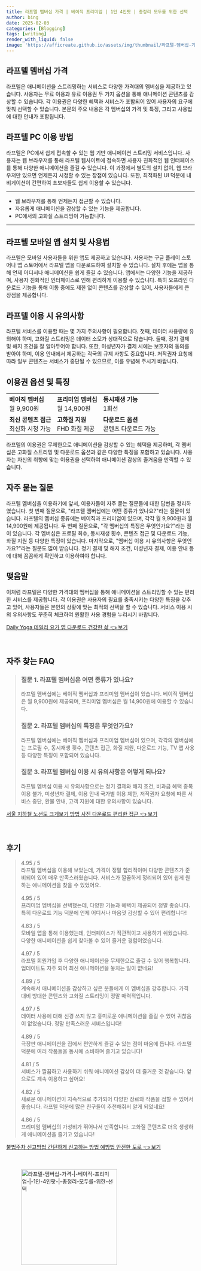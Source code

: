 ```yaml
---
title: 라프텔 멤버십 가격 | 베이직 프리미엄 | 1인 4인팟 | 총정리 모두를 위한 선택
author: bing
date: 2025-02-03
categories: [Blogging]
tags: [writing]
render_with_liquid: false
image: 'https://afficreate.github.io/assets/img/thumbnail/라프텔-멤버십-가격-|-베이직-프리미엄-|-1인-4인팟-|-총정리-모두를-위한-선택.webp'
---
```



<h2 id='라프텔_멤버십_가격'>라프텔 멤버십 가격</h2>

<p>라프텔은 애니메이션을 스트리밍하는 서비스로 다양한 가격대의 멤버십을 제공하고 있습니다. 사용자는 무료 이용과 유료 이용권 두 가지 옵션을 통해 애니메이션 콘텐츠를 감상할 수 있습니다. 각 이용권은 다양한 혜택과 서비스가 포함되어 있어 사용자의 요구에 맞춰 선택할 수 있습니다. 본문의 주요 내용은 각 멤버십의 가격 및 특징, 그리고 사용법에 대한 안내가 포함됩니다.</p>

<h2 id='라프텔_PC_이용_방법'>라프텔 PC 이용 방법</h2>

<p>라프텔은 PC에서 쉽게 접속할 수 있는 웹 기반 애니메이션 스트리밍 서비스입니다. 사용자는 웹 브라우저를 통해 라프텔 웹사이트에 접속하면 사용자 친화적인 웹 인터페이스를 통해 다양한 애니메이션을 즐길 수 있습니다. 이 과정에서 별도의 설치 없이, 웹 브라우저만 있으면 언제든지 시청할 수 있는 장점이 있습니다. 또한, 최적화된 UI 덕분에 내비게이션이 간편하여 초보자들도 쉽게 이용할 수 있습니다.</p>

<hr />

<ul>
    <li>웹 브라우저를 통해 언제든지 접근할 수 있습니다.</li>
    <li>자유롭게 애니메이션을 감상할 수 있는 기능을 제공합니다.</li>
    <li>PC에서의 고화질 스트리밍이 가능합니다.</li>
</ul>

<hr />

<h2 id='모바일_앱_설치_및_사용법'>라프텔 모바일 앱 설치 및 사용법</h2>

<p>라프텔은 모바일 사용자들을 위한 앱도 제공하고 있습니다. 사용자는 구글 플레이 스토어나 앱 스토어에서 라프텔 앱을 다운로드하여 설치할 수 있습니다. 설치 후에는 앱을 통해 언제 어디서나 애니메이션을 쉽게 즐길 수 있습니다. 앱에서는 다양한 기능을 제공하며, 사용자 친화적인 인터페이스로 인해 편리하게 이용할 수 있습니다. 특히 오프라인 다운로드 기능을 통해 이동 중에도 제한 없이 콘텐츠를 감상할 수 있어, 사용자들에게 큰 장점을 제공합니다.</p>

<h2 id='이용시_유의사항'>라프텔 이용 시 유의사항</h2>

<p>라프텔 서비스를 이용할 때는 몇 가지 주의사항이 필요합니다. 첫째, 데이터 사용량에 유의해야 하며, 고화질 스트리밍은 데이터 소모가 상대적으로 많습니다. 둘째, 정기 결제 및 해지 조건을 잘 알아두어야 합니다. 또한, 미성년자가 결제 시에는 보호자의 동의를 받아야 하며, 이용 안내에서 제공하는 각국의 규제 사항도 중요합니다. 저작권자 요청에 따라 일부 콘텐츠는 서비스가 중단될 수 있으므로, 이를 유념해 주시기 바랍니다.</p>

<h2 id='이용권_옵션_및_특징'>이용권 옵션 및 특징</h2>

<table>
    <tr>
        <td><b>베이직 멤버십</b><br> 월 9,900원</td>
        <td><b>프리미엄 멤버십</b><br> 월 14,900원</td>
        <td><b>동시재생 기능</b><br> 1회선</td>
    </tr>
    <tr>
        <td><b>최신 콘텐츠 접근</b><br> 최신화 시청 가능</td>
        <td><b>고화질 지원</b><br> FHD 화질 제공</td>
        <td><b>다운로드 옵션</b><br> 콘텐츠 다운로드 가능</td>
    </tr>
</table>

<p>라프텔의 이용권은 무제한으로 애니메이션을 감상할 수 있는 혜택을 제공하며, 각 멤버십은 고화질 스트리밍 및 다운로드 옵션과 같은 다양한 특징을 포함하고 있습니다. 사용자는 자신의 취향에 맞는 이용권을 선택하여 애니메이션 감상의 즐거움을 만끽할 수 있습니다.</p>

<h2 id='자주_묻는_질문'>자주 묻는 질문</h2>

<p>라프텔 멤버십을 이용하기에 앞서, 이용자들이 자주 묻는 질문들에 대한 답변을 정리하였습니다. 첫 번째 질문으로, "라프텔 멤버십에는 어떤 종류가 있나요?"라는 질문이 있습니다. 라프텔의 멤버십 종류에는 베이직과 프리미엄이 있으며, 각각 월 9,900원과 월 14,900원에 제공됩니다. 두 번째 질문으로, "각 멤버십의 특징은 무엇인가요?"라는 점이 있습니다. 각 멤버십은 프로필 회수, 동시재생 횟수, 콘텐츠 접근 및 다운로드 기능, 화질 지원 등 다양한 특징이 있습니다. 마지막으로, "멤버십 이용 시 유의사항은 무엇인가요?"라는 질문도 많이 받습니다. 정기 결제 및 해지 조건, 미성년자 결제, 이용 안내 등에 대해 꼼꼼하게 확인하고 이용하여야 합니다.</p>

<h2 id='결론'>맺음말</h2>

<p>이처럼 라프텔은 다양한 가격대의 멤버십을 통해 애니메이션을 스트리밍할 수 있는 편리한 서비스를 제공합니다. 각 이용권은 사용자의 필요를 충족시키는 다양한 특징을 갖추고 있어, 사용자들은 본인의 상황에 맞는 최적의 선택을 할 수 있습니다. 서비스 이용 시의 유의사항도 꾸준히 체크하여 원활한 사용 경험을 누리시기 바랍니다.</p>


<p><a class="click-button" title="Daily Yoga 데일리 요가 앱 다운로드 건강한 삶" href="https://afficreate.github.io/posts/Daily-Yoga-%EB%8D%B0%EC%9D%BC%EB%A6%AC-%EC%9A%94%EA%B0%80-%EC%95%B1-%EB%8B%A4%EC%9A%B4%EB%A1%9C%EB%93%9C-%EA%B1%B4%EA%B0%95%ED%95%9C-%EC%82%B6/" rel="dofollow">Daily Yoga 데일리 요가 앱 다운로드 건강한 삶 👈 보기</a></p><br>
<h2 id='자주_찾는_FAQ'>자주 찾는 FAQ</h2>
<div itemscope="" itemtype="https://schema.org/FAQPage"> 
<blockquote> 
<div itemscope="" itemprop="mainEntity" itemtype="https://schema.org/Question"> 
<h3 itemprop="name">질문 1. 라프텔 멤버십은 어떤 종류가 있나요?</h3> 
<div itemscope="" itemprop="acceptedAnswer" itemtype="https://schema.org/Answer"> 
<span itemprop="text"> 
<p>라프텔 멤버십에는 베이직 멤버십과 프리미엄 멤버십이 있습니다. 베이직 멤버십은 월 9,900원에 제공되며, 프리미엄 멤버십은 월 14,900원에 이용할 수 있습니다.</p> 
</span> 
</div> 
</div> 

<div itemscope="" itemprop="mainEntity" itemtype="https://schema.org/Question"> 
<h3 itemprop="name">질문 2. 라프텔 멤버십의 특징은 무엇인가요?</h3> 
<div itemscope="" itemprop="acceptedAnswer" itemtype="https://schema.org/Answer"> 
<span itemprop="text"> 
<p>라프텔 멤버십에는 베이직 멤버십과 프리미엄 멤버십이 있으며, 각각의 멤버십에는 프로필 수, 동시재생 횟수, 콘텐츠 접근, 화질 지원, 다운로드 기능, TV 앱 사용 등 다양한 특징이 포함되어 있습니다.</p> 
</span> 
</div> 
</div> 

<div itemscope="" itemprop="mainEntity" itemtype="https://schema.org/Question"> 
<h3 itemprop="name">질문 3. 라프텔 멤버십 이용 시 유의사항은 어떻게 되나요?</h3> 
<div itemscope="" itemprop="acceptedAnswer" itemtype="https://schema.org/Answer"> 
<span itemprop="text"> 
<p>라프텔 멤버십 이용 시 유의사항으로는 정기 결제와 해지 조건, 비과금 혜택 중복 이용 불가, 미성년자 결제, 이용 안내 국가별 이용 제한, 저작권자 요청에 따른 서비스 중단, 환불 안내, 고객 지원에 대한 유의사항이 있습니다.</p> 
</span> 
</div> 
</div> 
</blockquote> 
</div>
<p><a class="click-button" title="서울 지하철 노선도 크게보기 방법 사진 다운로드 편리한 접근" href="https://afficreate.github.io/posts/%EC%84%9C%EC%9A%B8-%EC%A7%80%ED%95%98%EC%B2%A0-%EB%85%B8%EC%84%A0%EB%8F%84-%ED%81%AC%EA%B2%8C%EB%B3%B4%EA%B8%B0-%EB%B0%A9%EB%B2%95-%EC%82%AC%EC%A7%84-%EB%8B%A4%EC%9A%B4%EB%A1%9C%EB%93%9C-%ED%8E%B8%EB%A6%AC%ED%95%9C-%EC%A0%91%EA%B7%BC/" rel="dofollow">서울 지하철 노선도 크게보기 방법 사진 다운로드 편리한 접근 👈 보기</a></p><br>
<h2 id='후기'>후기</h2>
<div itemscope itemtype="https://schema.org/Product">
  <blockquote>
  <div itemprop="review" itemscope itemtype="https://schema.org/Review">
      <div itemprop="reviewRating" itemscope itemtype="https://schema.org/Rating"> <span itemprop="ratingValue">4.95</span> / <span itemprop="bestRating">5</span> </div>
      <span itemprop="reviewBody">라프텔 멤버십을 이용해 보았는데, 가격이 정말 합리적이며 다양한 콘텐츠가 준비되어 있어 매우 만족스러웠습니다. 서비스가 깔끔하게 정리되어 있어 쉽게 원하는 애니메이션을 찾을 수 있었어요.</span>
  </div>
  <br>
  <div itemprop="review" itemscope itemtype="https://schema.org/Review">
      <div itemprop="reviewRating" itemscope itemtype="https://schema.org/Rating"> <span itemprop="ratingValue">4.95</span> / <span itemprop="bestRating">5</span> </div>
      <span itemprop="reviewBody">프리미엄 멤버십을 선택했는데, 다양한 기능과 혜택이 제공되어 정말 좋습니다. 특히 다운로드 기능 덕분에 언제 어디서나 마음껏 감상할 수 있어 편리합니다!</span>
  </div>
  <br>
  <div itemprop="review" itemscope itemtype="https://schema.org/Review">
      <div itemprop="reviewRating" itemscope itemtype="https://schema.org/Rating"> <span itemprop="ratingValue">4.83</span> / <span itemprop="bestRating">5</span> </div>
      <span itemprop="reviewBody">모바일 앱을 통해 이용했는데, 인터페이스가 직관적이고 사용하기 쉬웠습니다. 다양한 애니메이션을 쉽게 찾아볼 수 있어 즐거운 경험이었습니다.</span>
  </div>
  <br>
  <div itemprop="review" itemscope itemtype="https://schema.org/Review">
      <div itemprop="reviewRating" itemscope itemtype="https://schema.org/Rating"> <span itemprop="ratingValue">4.97</span> / <span itemprop="bestRating">5</span> </div>
      <span itemprop="reviewBody">라프텔 회원가입 후 다양한 애니메이션을 무제한으로 즐길 수 있어 행복합니다. 업데이트도 자주 되어 최신 애니메이션을 놓치는 일이 없네요!</span>
  </div>
  <br>
  <div itemprop="review" itemscope itemtype="https://schema.org/Review">
      <div itemprop="reviewRating" itemscope itemtype="https://schema.org/Rating"> <span itemprop="ratingValue">4.89</span> / <span itemprop="bestRating">5</span> </div>
      <span itemprop="reviewBody">계속해서 애니메이션을 감상하고 싶은 분들에게 이 멤버십을 강추합니다. 가격 대비 방대한 콘텐츠와 고화질 스트리밍이 정말 매력적입니다.</span>
  </div>
  <br>
  <div itemprop="review" itemscope itemtype="https://schema.org/Review">
      <div itemprop="reviewRating" itemscope itemtype="https://schema.org/Rating"> <span itemprop="ratingValue">4.97</span> / <span itemprop="bestRating">5</span> </div>
      <span itemprop="reviewBody">데이터 사용에 대해 신경 쓰지 않고 흥미로운 애니메이션을 즐길 수 있어 귀찮음이 없었습니다. 정말 만족스러운 서비스입니다!</span>
  </div>
  <br>
  <div itemprop="review" itemscope itemtype="https://schema.org/Review">
      <div itemprop="reviewRating" itemscope itemtype="https://schema.org/Rating"> <span itemprop="ratingValue">4.89</span> / <span itemprop="bestRating">5</span> </div>
      <span itemprop="reviewBody">극장판 애니메이션을 집에서 편안하게 즐길 수 있는 점이 마음에 듭니다. 라프텔 덕분에 여러 작품들을 동시에 소비하며 즐기고 있습니다!</span>
  </div>
  <br>
  <div itemprop="review" itemscope itemtype="https://schema.org/Review">
      <div itemprop="reviewRating" itemscope itemtype="https://schema.org/Rating"> <span itemprop="ratingValue">4.81</span> / <span itemprop="bestRating">5</span> </div>
      <span itemprop="reviewBody">서비스가 깔끔하고 사용하기 쉬워 애니메이션 감상이 더 즐거운 것 같습니다. 앞으로도 계속 이용하고 싶어요!</span>
  </div>
  <br>
  <div itemprop="review" itemscope itemtype="https://schema.org/Review">
      <div itemprop="reviewRating" itemscope itemtype="https://schema.org/Rating"> <span itemprop="ratingValue">4.82</span> / <span itemprop="bestRating">5</span> </div>
      <span itemprop="reviewBody">새로운 애니메이션이 지속적으로 추가되어 다양한 장르와 작품을 접할 수 있어서 좋습니다. 라프텔 덕분에 많은 친구들이 추천해줘서 알게 되었네요!</span>
  </div>
  <br>
  <div itemprop="review" itemscope itemtype="https://schema.org/Review">
      <div itemprop="reviewRating" itemscope itemtype="https://schema.org/Rating"> <span itemprop="ratingValue">4.86</span> / <span itemprop="bestRating">5</span> </div>
      <span itemprop="reviewBody">프리미엄 멤버십의 가성비가 뛰어나서 만족합니다. 고화질 콘텐츠로 더욱 생생하게 애니메이션을 즐기고 있습니다!</span>
  </div>
  </blockquote>
</div>
<p><a class="click-button" title="불법주차 신고방법 간단하게 신고하는 방법 예방법 안전한 도로" href="https://afficreate.github.io/posts/%EB%B6%88%EB%B2%95%EC%A3%BC%EC%B0%A8-%EC%8B%A0%EA%B3%A0%EB%B0%A9%EB%B2%95-%EA%B0%84%EB%8B%A8%ED%95%98%EA%B2%8C-%EC%8B%A0%EA%B3%A0%ED%95%98%EB%8A%94-%EB%B0%A9%EB%B2%95-%EC%98%88%EB%B0%A9%EB%B2%95-%EC%95%88%EC%A0%84%ED%95%9C-%EB%8F%84%EB%A1%9C/" rel="dofollow">불법주차 신고방법 간단하게 신고하는 방법 예방법 안전한 도로 👈 보기</a></p><br>
<figure class="image"><img src="https://afficreate.github.io/assets/img/thumbnail/라프텔-멤버십-가격-|-베이직-프리미엄-|-1인-4인팟-|-총정리-모두를-위한-선택.webp" alt="라프텔-멤버십-가격-|-베이직-프리미엄-|-1인-4인팟-|-총정리-모두를-위한-선택" width="256" height="256"></figure>
